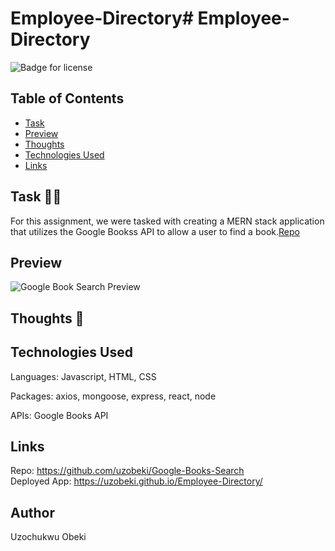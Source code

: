 # Employee-Directory# Employee-Directory

  ![Badge for license](https://img.shields.io/badge/license-MIT-blue)<br/>


  ## Table of Contents
  * [Task](#task)
  * [Preview](#preview)
  * [Thoughts](#thoughts)
  * [Technologies Used](#technologies)
  * [Links](#links)

## Task :man_technologist:
For this assignment, we were tasked with creating a MERN stack application that utilizes the Google Bookss API to allow a user to find a book.[Repo](hhttps://github.com/uzobeki/Google-Books-Search)


## Preview

![Google Book Search Preview](assets/GBS.gif)



## Thoughts :thinking:


## Technologies Used
Languages: Javascript, HTML, CSS

Packages: axios, mongoose, express, react, node

APIs: Google Books API


## Links
Repo: https://github.com/uzobeki/Google-Books-Search<br>
Deployed App: https://uzobeki.github.io/Employee-Directory/


## Author
Uzochukwu Obeki

